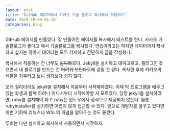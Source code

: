 ```yaml
---
layout: post
title: 'GitHub 페이지에서 카카오 기술 블로그 복사해서 적용하기'
date: 2019-10-09 01:30
categories: blog
---
```


GitHub 페이지를 만들었다.
잘 만들어진 페이지를 복사해서 테스트를 한다.
카카오 기술블로그가 좋다고 해서 기술블로그를 복사했다. 연습이라고는 하지만 데이터까지 복사하고 싶지는 않아서 데이터는 모두 삭제하고 간단하게 글을 작성했다.

복사해서 적용하는 건 너무도 ~~쉽다~~빠르다.
Jekyll을 설치하고 테마고르고, 플러그인 찾으면서 내 블로그를 만드는 건 ~~어려워 보인다~~오래 걸릴 것 같다.
복사한 후에 카카오의 색깔을 지우려고 보니 생각보다 쉽지 않다.

오래 걸리더라도 jekyll을 설치해서 처음부터 시작해야겠다.
이제 막 프로그램을 배우고 있는 학생과 함께 하려니 어디서부터 시작해야할 지 모르겠다.
당장 jekyll을 설치하려면, ruby를 설치해야 하고 ruby는 윈도우에서 정식으로 제공되지 않는다. 물론 rubyinstaller를 설치하면 어렵지 않게 접근할 수 있다. 앞으로 개발자를 꿈꾸고 있다면 이번 기회에 리눅스나 WSL의 개념을 알아두는 것도 좋겠다.

루비는 나만 설치하고 복사해서 사용하면서 시작하자.